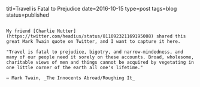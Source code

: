 titl=Travel is Fatal to Prejudice
date=2016-10-15
type=post
tags=blog
status=published
~~~~~~

My friend [Charlie Nutter](https://twitter.com/headius/status/811092321169195008) shared this great Mark Twain quote on Twitter, and I want to capture it here. 

"Travel is fatal to prejudice, bigotry, and narrow-mindedness, and many of our people need it sorely on these accounts. Broad, wholesome, charitable views of men and things cannot be acquired by vegetating in one little corner of the earth all one's lifetime."

― Mark Twain, _The Innocents Abroad/Roughing It_
